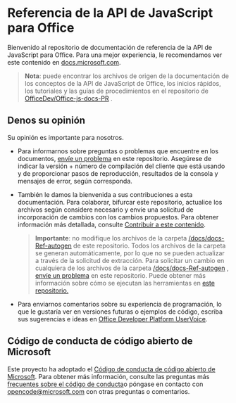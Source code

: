 # <a name="office-javascript-api-reference"></a>Referencia de la API de JavaScript para Office

Bienvenido al repositorio de documentación de referencia de la API de JavaScript para Office. Para una mejor experiencia, le recomendamos ver este contenido en [docs.microsoft.com](https://docs.microsoft.com/javascript/api/overview/office).

> **Nota**: puede encontrar los archivos de origen de la documentación de los conceptos de la API de JavaScript de Office, los inicios rápidos, los tutoriales y las guías de procedimientos en el repositorio de [OfficeDev/Office-js-docs-PR](https://github.com/OfficeDev/office-js-docs-pr) .

## <a name="give-us-your-feedback"></a>Denos su opinión

Su opinión es importante para nosotros.

* Para informarnos sobre preguntas o problemas que encuentre en los documentos, [envíe un problema](https://github.com/OfficeDev/office-js-docs-reference/issues) en este repositorio. Asegúrese de indicar la versión + número de compilación del cliente que está usando y de proporcionar pasos de reproducción, resultados de la consola y mensajes de error, según corresponda.

* También le damos la bienvenida a sus contribuciones a esta documentación. Para colaborar, bifurcar este repositorio, actualice los archivos según considere necesario y envíe una solicitud de incorporación de cambios con los cambios propuestos. Para obtener información más detallada, consulte [Contribuir a este contenido](Contributing.md).

    > **Importante**: no modifique los archivos de la carpeta [/docs/docs-Ref-autogen](https://github.com/OfficeDev/office-js-docs-reference/tree/master/docs/docs-ref-autogen) de este repositorio. Todos los archivos de la carpeta se generan automáticamente, por lo que no se pueden actualizar a través de la solicitud de extracción. Para solicitar un cambio en cualquiera de los archivos de la carpeta [/docs/docs-Ref-autogen](https://github.com/OfficeDev/office-js-docs-reference/tree/master/docs/docs-ref-autogen) , [envíe un problema](https://github.com/OfficeDev/office-js-docs-reference/issues) en este repositorio. Puede obtener más información sobre cómo se ejecutan las herramientas en [este repositorio.](https://github.com/OfficeDev/office-js-docs-reference/blob/master/DocumentationToolingNotes.md)

* Para enviarnos comentarios sobre su experiencia de programación, lo que le gustaría ver en versiones futuras o ejemplos de código, escriba sus sugerencias e ideas en [Office Developer Platform UserVoice](https://officespdev.uservoice.com/).

## <a name="microsoft-open-source-code-of-conduct"></a>Código de conducta de código abierto de Microsoft

Este proyecto ha adoptado el [Código de conducta de código abierto de Microsoft](https://opensource.microsoft.com/codeofconduct/).
Para obtener más información, consulte las preguntas más [frecuentes sobre el código de conducta](https://opensource.microsoft.com/codeofconduct/faq/)o póngase en contacto con [opencode@microsoft.com](mailto:opencode@microsoft.com) con otras preguntas o comentarios.
